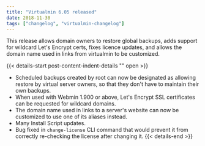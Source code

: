 ```yaml
---
title: "Virtualmin 6.05 released"
date: 2018-11-30
tags: ["changelog", "virtualmin-changelog"]
---
```


This release allows domain owners to restore global backups, adds support for wildcard Let's Encrypt certs, fixes licence updates, and allows the domain name used in links from virtualmin to be customized.

{{< details-start post-content-indent-details "<i class='wm wm-fw wm-newspaper'></i>" open >}}
- Scheduled backups created by root can now be designated as allowing restore by virtual server owners, so that they don't have to maintain their own backups.
- When used with Webmin 1.900 or above, Let's Encrypt SSL certificates can be requested for wildcard domains.
- The domain name used in links to a server's website can now be customized to use one of its aliases instead.
- Many Install Script updates.
- Bug fixed in `change-license` CLI command that would prevent it from correctly re-checking the license after changing it.
{{< details-end >}}
